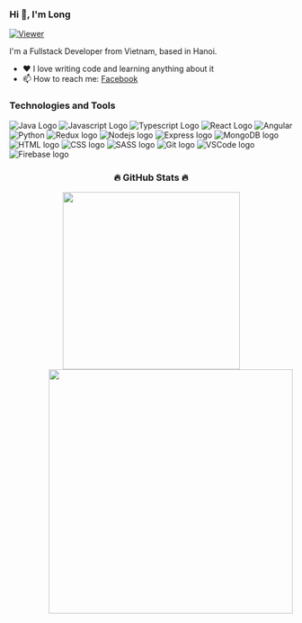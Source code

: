 ### Hi 👋, I'm Long

[![Viewer](https://komarev.com/ghpvc/?username=longvtph18869&color=1A8FE3&style=flat)](https://github.com/longvtph18869)

I'm a Fullstack Developer from Vietnam, based in Hanoi.

- ❤️ I love writing code and learning anything about it
- 📫 How to reach me: [Facebook](https://www.facebook.com/18.of.August/)

### Technologies and Tools
![Java Logo](https://img.shields.io/badge/java-%23ED8B00.svg?style=for-the-badge&logo=openjdk&logoColor=white)
![Javascript Logo](https://img.shields.io/badge/JavaScript-282C34?logo=javascript&logoColor=F7DF1E&style=flat)
![Typescript Logo](https://img.shields.io/badge/TypeScript-282C34?logo=typescript&logoColor=3178C6&style=flat)
![React Logo](https://img.shields.io/badge/React-282C34?logo=react&logoColor=61DAFB&style=flat)
![Angular](https://img.shields.io/badge/angular-%23DD0031.svg?style=for-the-badge&logo=angular&logoColor=white)
![Python](https://img.shields.io/badge/python-3670A0?style=for-the-badge&logo=python&logoColor=ffdd54)
![Redux logo](https://img.shields.io/badge/Redux-282C34?logo=redux&logoColor=764ABC&style=flat)
![Nodejs logo](https://img.shields.io/badge/Node.js-282C34?logo=node.js&logoColor=00F200&style=flat)
![Express logo](https://img.shields.io/badge/Express-282C34?logo=express&logoColor=FFFFFF&style=flat)
![MongoDB logo](https://img.shields.io/badge/MongoDB-282C34?logo=mongodb&logoColor=47A248&style=flat)
![HTML logo](https://img.shields.io/badge/HTML5-282C34?logo=html5&logoColor=E34F26&style=flat)
![CSS logo](https://img.shields.io/badge/CSS3-282C34?logo=css3&logoColor=1572B6&style=flat)
![SASS logo](https://img.shields.io/badge/Sass-282C34?logo=sass&logoColor=CC6699&style=flat)
![Git logo](https://img.shields.io/badge/git-282C34?logo=git&logoColor=F05032&style=flat)
![VSCode logo](https://img.shields.io/badge/VS%20Code-282C34?logo=visual-studio-code&logoColor=007ACC&style=flat)
![Firebase logo](https://img.shields.io/badge/Firebase-282C34?logo=firebase&logoColor=FFCA28&style=flat)

<h3 align="center">🔥 GitHub Stats 🔥</h3>
<div align="center">
    <a href="#" title="Long">
        <img width="315" align="center" src="https://github-readme-stats.vercel.app/api/top-langs/?username=longvtph18869&layout=compact&show_icons=true&langs_count=8&hide_border=true&hide=less,powershell,Ruby,Objective-C,Objective-C%2b%2b,Starlark" />
    </a>
    <a href="#" title="Long">
        <img align="right" width="434" src="https://github-readme-stats.vercel.app/api?username=longvtph18869&show_icons=true&hide_border=true" />
    </a>
</div>
